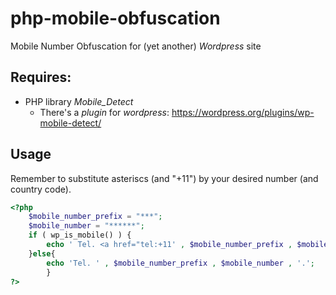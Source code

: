 # php-mobile-obfuscation

Mobile Number Obfuscation for (yet another) *Wordpress* site

## Requires:

- PHP library *Mobile_Detect*
    - There's a *plugin* for *wordpress*: https://wordpress.org/plugins/wp-mobile-detect/

## Usage

Remember to substitute asteriscs (and "+11") by your desired number (and country code).

```php
<?php
	$mobile_number_prefix = "***";
	$mobile_number = "******";
	if ( wp_is_mobile() ) {
		echo ' Tel. <a href="tel:+11' , $mobile_number_prefix , $mobile_number , '">+11', $mobile_number_prefix , $mobile_number , '</a>.';
	}else{
		echo 'Tel. ' , $mobile_number_prefix , $mobile_number , '.';
		}
?>
```
